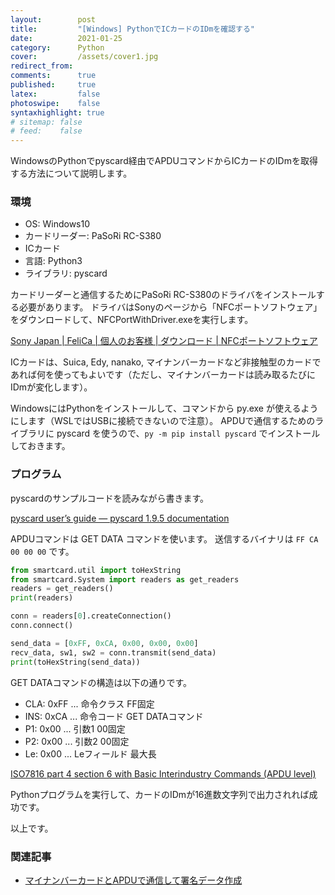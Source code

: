 ```yaml
---
layout:        post
title:         "[Windows] PythonでICカードのIDmを確認する"
date:          2021-01-25
category:      Python
cover:         /assets/cover1.jpg
redirect_from:
comments:      true
published:     true
latex:         false
photoswipe:    false
syntaxhighlight: true
# sitemap: false
# feed:    false
---
```


WindowsのPythonでpyscard経由でAPDUコマンドからICカードのIDmを取得する方法について説明します。

### 環境

- OS: Windows10
- カードリーダー: PaSoRi RC-S380
- ICカード
- 言語: Python3
- ライブラリ: pyscard

カードリーダーと通信するためにPaSoRi RC-S380のドライバをインストールする必要があります。
ドライバはSonyのページから「NFCポートソフトウェア」をダウンロードして、NFCPortWithDriver.exeを実行します。

[Sony Japan \| FeliCa \| 個人のお客様 \| ダウンロード \| NFCポートソフトウェア](https://www.sony.co.jp/Products/felica/consumer/download/felicaportsoftware.html)


ICカードは、Suica, Edy, nanako, マイナンバーカードなど非接触型のカードであれば何を使ってもよいです（ただし、マイナンバーカードは読み取るたびにIDmが変化します）。

WindowsにはPythonをインストールして、コマンドから py.exe が使えるようにします（WSLではUSBに接続できないので注意）。
APDUで通信するためのライブラリに pyscard を使うので、`py -m pip install pyscard` でインストールしておきます。

### プログラム

pyscardのサンプルコードを読みながら書きます。

[pyscard user’s guide — pyscard 1.9.5 documentation](https://pyscard.sourceforge.io/user-guide.html#quick-start)

APDUコマンドは GET DATA コマンドを使います。
送信するバイナリは `FF CA 00 00 00` です。

```python
from smartcard.util import toHexString
from smartcard.System import readers as get_readers
readers = get_readers()
print(readers)

conn = readers[0].createConnection()
conn.connect()

send_data = [0xFF, 0xCA, 0x00, 0x00, 0x00]
recv_data, sw1, sw2 = conn.transmit(send_data)
print(toHexString(send_data))
```

GET DATAコマンドの構造は以下の通りです。

- CLA: 0xFF ... 命令クラス FF固定
- INS: 0xCA ... 命令コード GET DATAコマンド
- P1: 0x00 ... 引数1 00固定
- P2: 0x00 ... 引数2 00固定
- Le: 0x00 ... Leフィールド 最大長

[ISO7816 part 4 section 6 with Basic Interindustry Commands (APDU level)](https://cardwerk.com/smart-card-standard-iso7816-4-section-6-basic-interindustry-commands/)

Pythonプログラムを実行して、カードのIDmが16進数文字列で出力されれば成功です。

以上です。


### 関連記事

- [マイナンバーカードとAPDUで通信して署名データ作成](../protocol/jpki-mynumbercard-with-apdu)
